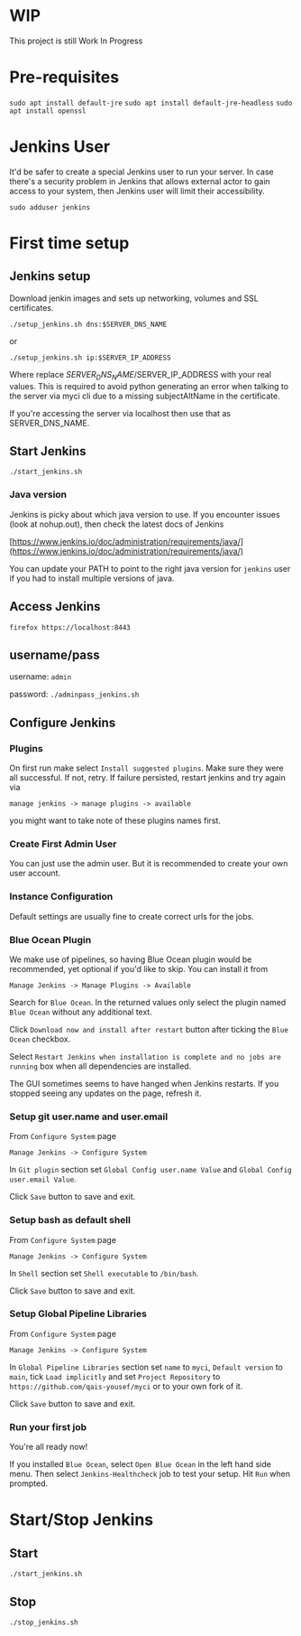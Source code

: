 # WIP

This project is still Work In Progress

# Pre-requisites

`sudo apt install default-jre`
`sudo apt install default-jre-headless`
`sudo apt install openssl`

# Jenkins User

It'd be safer to create a special Jenkins user to run your server. In case
there's a security problem in Jenkins that allows external actor to gain access
to your system, then Jenkins user will limit their accessibility.

`sudo adduser jenkins`

# First time setup

## Jenkins setup

Download jenkin images and sets up networking, volumes and SSL certificates.

`./setup_jenkins.sh dns:$SERVER_DNS_NAME`

or

`./setup_jenkins.sh ip:$SERVER_IP_ADDRESS`

Where replace $SERVER_DNS_NAME/$SERVER_IP_ADDRESS with your real values. This
is required to avoid python generating an error when talking to the server via
myci cli due to a missing subjectAltName in the certificate.

If you're accessing the server via localhost then use that as SERVER_DNS_NAME.

## Start Jenkins

`./start_jenkins.sh`

### Java version

Jenkins is picky about which java version to use. If you encounter issues (look
at nohup.out), then check the latest docs of Jenkins

[https://www.jenkins.io/doc/administration/requirements/java/](https://www.jenkins.io/doc/administration/requirements/java/)

You can update your PATH to point to the right java version for `jenkins` user
if you had to install multiple versions of java.

## Access Jenkins

`firefox https://localhost:8443`

## username/pass

username: `admin`

password: `./adminpass_jenkins.sh`

## Configure Jenkins

### Plugins

On first run make select `Install suggested plugins`. Make sure they were all
successful. If not, retry. If failure persisted, restart jenkins and try again
via

	manage jenkins -> manage plugins -> available

you might want to take note of these plugins names first.

### Create First Admin User

You can just use the admin user. But it is recommended to create your own user
account.

### Instance Configuration

Default settings are usually fine to create correct urls for the jobs.

### Blue Ocean Plugin

We make use of pipelines, so having Blue Ocean plugin would be recommended, yet
optional if you'd like to skip. You can install it from

	Manage Jenkins -> Manage Plugins -> Available

Search for `Blue Ocean`. In the returned values only select the plugin named
`Blue Ocean` without any additional text.

Click `Download now and install after restart` button after ticking the `Blue
Ocean` checkbox.

Select `Restart Jenkins when installation is complete and no jobs are running`
box when all dependencies are installed.

The GUI sometimes seems to have hanged when Jenkins restarts. If you stopped
seeing any updates on the page, refresh it.

### Setup git user.name and user.email

From `Configure System` page

	Manage Jenkins -> Configure System

In `Git plugin` section set `Global Config user.name Value` and
`Global Config user.email Value`.

Click `Save` button to save and exit.

### Setup bash as default shell

From `Configure System` page

	Manage Jenkins -> Configure System

In `Shell` section set `Shell executable` to `/bin/bash`.

Click `Save` button to save and exit.

### Setup Global Pipeline Libraries

From `Configure System` page

	Manage Jenkins -> Configure System

In `Global Pipeline Libraries` section set `name` to `myci`, `Default version`
to `main`, tick `Load implicitly` and set `Project Repository` to
`https://github.com/qais-yousef/myci` or to your own fork of it.

Click `Save` button to save and exit.

### Run your first job

You're all ready now!

If you installed `Blue Ocean`, select `Open Blue Ocean` in the left hand side
menu. Then select `Jenkins-Healthcheck` job to test your setup. Hit `Run` when
prompted.

# Start/Stop Jenkins

## Start

`./start_jenkins.sh`

## Stop

`./stop_jenkins.sh`
